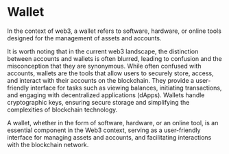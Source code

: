 # Wallet

In the context of web3, a wallet refers to software, hardware, or online tools designed for the management of assets and accounts.

It is worth noting that in the current web3 landscape, the distinction between accounts and wallets is often blurred, leading to confusion and the misconception that they are synonymous. While often confused with accounts, wallets are the tools that allow users to securely store, access, and interact with their accounts on the blockchain. They provide a user-friendly interface for tasks such as viewing balances, initiating transactions, and engaging with decentralized applications (dApps). Wallets handle cryptographic keys, ensuring secure storage and simplifying the complexities of blockchain technology.

A wallet, whether in the form of software, hardware, or an online tool, is an essential component in the Web3 context, serving as a user-friendly interface for managing assets and accounts, and facilitating interactions with the blockchain network.

